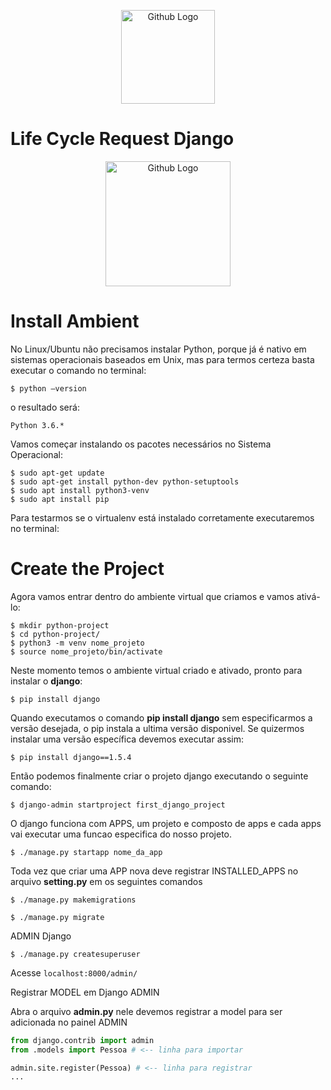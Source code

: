 <p align="center">
  <img src="https://static.djangoproject.com/img/logos/django-logo-negative.png" width="150" title="Github Logo">
</p>

# Life Cycle Request Django

<p align="center">
  <img src="https://i.stack.imgur.com/rLfSC.jpg" width="200" title="Github Logo">
</p>

# Install Ambient

No Linux/Ubuntu não precisamos instalar Python, porque já é nativo em sistemas operacionais baseados em Unix, mas para termos certeza basta executar o comando no terminal:

```
$ python –version
```

o resultado será:

```
Python 3.6.*
```

Vamos começar instalando os pacotes necessários no Sistema Operacional:

```
$ sudo apt-get update
$ sudo apt-get install python-dev python-setuptools
$ sudo apt install python3-venv
$ sudo apt install pip
```

Para testarmos se o virtualenv está instalado corretamente executaremos no terminal:

# Create the Project

Agora vamos entrar dentro do ambiente virtual que criamos e vamos ativá-lo:

```
$ mkdir python-project
$ cd python-project/
$ python3 -m venv nome_projeto
$ source nome_projeto/bin/activate
```

Neste momento temos o ambiente virtual criado e ativado, pronto para instalar o **django**:

```
$ pip install django
```

Quando executamos o comando **pip install django** sem especificarmos a versão desejada, o pip instala a ultima versão disponivel. Se quizermos instalar uma versão específica devemos executar assim:

```
$ pip install django==1.5.4
```

Então podemos finalmente criar o projeto django executando o seguinte comando:

```
$ django-admin startproject first_django_project
```

O django funciona com APPS, um projeto e composto de apps 
e cada apps vai executar uma funcao especifica do nosso projeto. 

```
$ ./manage.py startapp nome_da_app
```

Toda vez que criar uma APP nova deve registrar INSTALLED_APPS no arquivo **setting.py**
em os seguintes comandos
```
$ ./manage.py makemigrations
```
```
$ ./manage.py migrate
```

ADMIN Django

```
$ ./manage.py createsuperuser
```

Acesse ```localhost:8000/admin/```

Registrar MODEL em Django ADMIN

Abra o arquivo **admin.py** nele devemos registrar a model para ser adicionada no painel ADMIN

```python
from django.contrib import admin
from .models import Pessoa # <-- linha para importar

admin.site.register(Pessoa) # <-- linha para registrar
...
```
